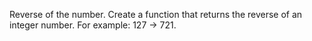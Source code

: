 Reverse of the number.
Create a function that returns the reverse of an integer number. For example: 127 -> 721.